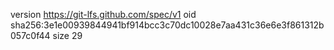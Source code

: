 version https://git-lfs.github.com/spec/v1
oid sha256:3e1e00939844941bf914bcc3c70dc10028e7aa431c36e6e3f861312b057c0f44
size 29
